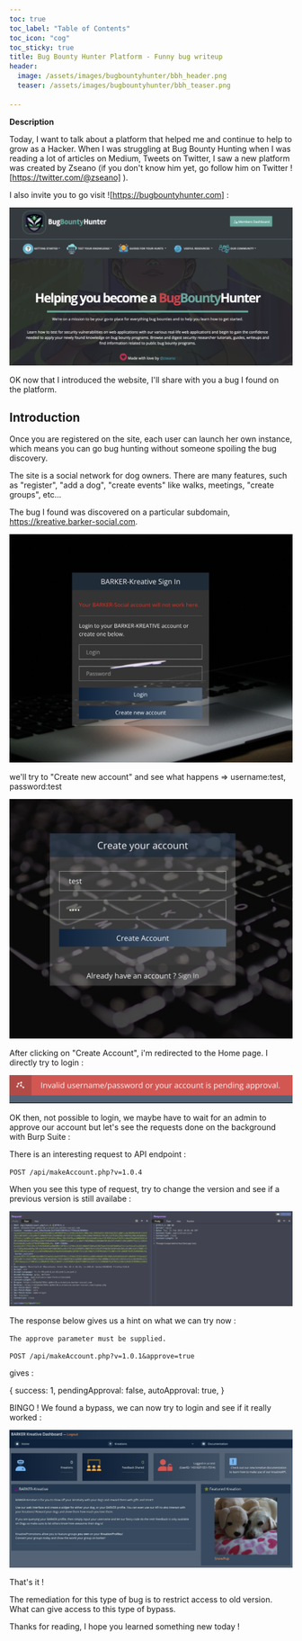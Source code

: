 ```yaml
---
toc: true
toc_label: "Table of Contents"
toc_icon: "cog"
toc_sticky: true
title: Bug Bounty Hunter Platform - Funny bug writeup
header:
  image: /assets/images/bugbountyhunter/bbh_header.png
  teaser: /assets/images/bugbountyhunter/bbh_teaser.png
  
---
```

**Description**

Today, I want to talk about a platform that helped me and continue to help to grow as a Hacker. When I was struggling at Bug Bounty Hunting when I was reading a lot of articles on Medium, Tweets on Twitter, I saw a new platform was created by Zseano (if you don't know him yet, go follow him on Twitter ![https://twitter.com/@zseano] ). 


I also invite you to go visit ![https://bugbountyhunter.com] :

![bugbountyhunter.png](/assets/images/bugbountyhunter/bugbountyhunter.png)

OK now that I introduced the website, I'll share with you a bug I found on the platform.

Introduction
--

Once you are registered on the site, each user can launch her own instance, which means you can go bug hunting without someone spoiling the bug discovery.

The site is a social network for dog owners. There are many features, such as "register", "add a dog", "create events" like walks, meetings, "create groups", etc...


The bug I found was discovered on a particular subdomain, https://kreative.barker-social.com.



![kreative-login-page.png](/assets/images/bugbountyhunter/kreative-login-page.png)

we'll try to "Create new account" and see what happens => username:test, password:test  

![kreative-create-account.png](/assets/images/bugbountyhunter/kreative-create-account.png)

After clicking on "Create Account", i'm redirected to the Home page. I directly try to login : 

![kreative-login-approval.png](/assets/images/bugbountyhunter/kreative-login-approval.png)

OK then, not possible to login, we maybe have to wait for an admin to approve our account but let's see the requests done on the background with Burp Suite : 

There is an interesting request to API endpoint : 

`POST /api/makeAccount.php?v=1.0.4`

When you see this type of request, try to change the version and see if a previous version is still availabe : 

![burp-request-api-version.png](/assets/images/bugbountyhunter/burp-request-api-version.png)

The response below gives us a hint on what we can try now : 

`The approve parameter must be supplied.`


`POST /api/makeAccount.php?v=1.0.1&approve=true`

gives : 

{
   success: 1,
   pendingApproval: false,
   autoApproval: true,
}


BINGO ! We found a bypass, we can now try to login and see if it really worked : 


![kreative-logged-in.png](/assets/images/bugbountyhunter/kreative-logged-in.png)


That's it ! 

The remediation for this type of bug is to restrict access to old version. What can give access to this type of bypass. 


Thanks for reading, I hope you learned something new today ! 

